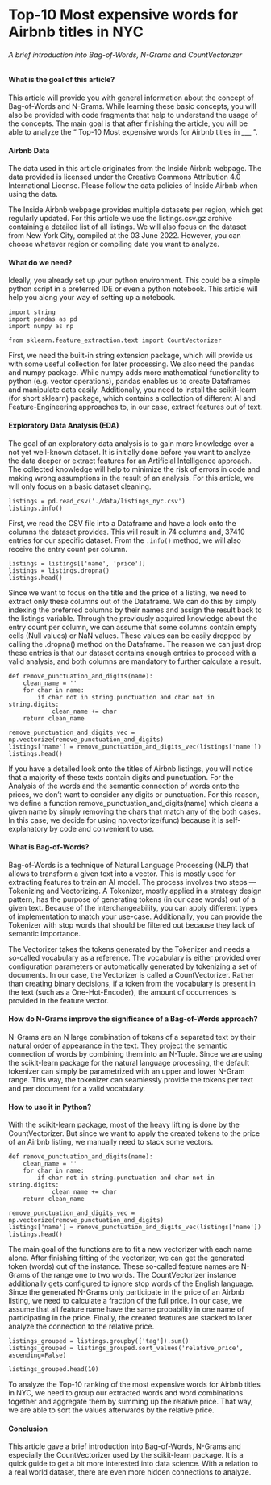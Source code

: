 <style>
    img {
        width: 100%;
    }
</style>

# Top-10 Most expensive words for Airbnb titles in NYC
###### A brief introduction into Bag-of-Words, N-Grams and CountVectorizer
#### What is the goal of this article?
This article will provide you with general information about the concept of Bag-of-Words and N-Grams. While learning these basic concepts, you will also be provided with code fragments that help to understand the usage of the concepts. The main goal is that after finishing the article, you will be able to analyze the “ Top-10 Most expensive words for Airbnb titles in ___ ”.
#### Airbnb Data
The data used in this article originates from the Inside Airbnb webpage. The data provided is licensed under the Creative Commons Attribution 4.0 International License. Please follow the data policies of Inside Airbnb when using the data.

The Inside Airbnb webpage provides multiple datasets per region, which get regularly updated. For this article we use the listings.csv.gz archive containing a detailed list of all listings. We will also focus on the dataset from New York City, compiled at the 03 June 2022. However, you can choose whatever region or compiling date you want to analyze.
#### What do we need?
Ideally, you already set up your python environment. This could be a simple python script in a preferred IDE or even a python notebook. This article will help you along your way of setting up a notebook.
```
import string
import pandas as pd
import numpy as np

from sklearn.feature_extraction.text import CountVectorizer
```
First, we need the built-in string extension package, which will provide us with some useful collection for later processing. We also need the pandas and numpy package. While numpy adds more mathematical functionality to python (e.g. vector operations), pandas enables us to create Dataframes and manipulate data easily. Additionally, you need to install the scikit-learn (for short sklearn) package, which contains a collection of different AI and Feature-Engineering approaches to, in our case, extract features out of text.
#### Exploratory Data Analysis (EDA)
The goal of an exploratory data analysis is to gain more knowledge over a not yet well-known dataset. It is initially done before you want to analyze the data deeper or extract features for an Artificial Intelligence approach. The collected knowledge will help to minimize the risk of errors in code and making wrong assumptions in the result of an analysis. For this article, we will only focus on a basic dataset cleaning.
```
listings = pd.read_csv('./data/listings_nyc.csv')
listings.info()
```
First, we read the CSV file into a Dataframe and have a look onto the columns the dataset provides. This will result in 74 columns and, 37410 entries for our specific dataset. From the ``.info()`` method, we will also receive the entry count per column.
```
listings = listings[['name', 'price']]
listings = listings.dropna()
listings.head()
```
Since we want to focus on the title and the price of a listing, we need to extract only these columns out of the Dataframe. We can do this by simply indexing the preferred columns by their names and assign the result back to the listings variable. Through the previously acquired knowledge about the entry count per column, we can assume that some columns contain empty cells (Null values) or NaN values. These values can be easily dropped by calling the .dropna() method on the Dataframe. The reason we can just drop these entries is that our dataset contains enough entries to proceed with a valid analysis, and both columns are mandatory to further calculate a result.
```
def remove_punctuation_and_digits(name):    
    clean_name = ''
    for char in name:
        if char not in string.punctuation and char not in string.digits:
            clean_name += char
    return clean_name

remove_punctuation_and_digits_vec = np.vectorize(remove_punctuation_and_digits)
listings['name'] = remove_punctuation_and_digits_vec(listings['name'])
listings.head()
```
If you have a detailed look onto the titles of Airbnb listings, you will notice that a majority of these texts contain digits and punctuation. For the Analysis of the words and the semantic connection of words onto the prices, we don’t want to consider any digits or punctuation. For this reason, we define a function remove_punctuation_and_digits(name) which cleans a given name by simply removing the chars that match any of the both cases. In this case, we decide for using np.vectorize(func) because it is self-explanatory by code and convenient to use.
#### What is Bag-of-Words?
Bag-of-Words is a technique of Natural Language Processing (NLP) that allows to transform a given text into a vector. This is mostly used for extracting features to train an AI model. The process involves two steps — Tokenizing and Vectorizing.
A Tokenizer, mostly applied in a strategy design pattern, has the purpose of generating tokens (in our case words) out of a given text. Because of the interchangeability, you can apply different types of implementation to match your use-case. Additionally, you can provide the Tokenizer with stop words that should be filtered out because they lack of semantic importance.

The Vectorizer takes the tokens generated by the Tokenizer and needs a so-called vocabulary as a reference. The vocabulary is either provided over configuration parameters or automatically generated by tokenizing a set of documents. In our case, the Vectorizer is called a CountVectorizer. Rather than creating binary decisions, if a token from the vocabulary is present in the text (such as a One-Hot-Encoder), the amount of occurrences is provided in the feature vector.
#### How do N-Grams improve the significance of a Bag-of-Words approach?
N-Grams are an N large combination of tokens of a separated text by their natural order of appearance in the text. They project the semantic connection of words by combining them into an N-Tuple.
Since we are using the scikit-learn package for the natural language processing, the default tokenizer can simply be parametrized with an upper and lower N-Gram range. This way, the tokenizer can seamlessly provide the tokens per text and per document for a valid vocabulary.

#### How to use it in Python?
With the scikit-learn package, most of the heavy lifting is done by the CountVectorizer. But since we want to apply the created tokens to the price of an Airbnb listing, we manually need to stack some vectors.
```
def remove_punctuation_and_digits(name):    
    clean_name = ''
    for char in name:
        if char not in string.punctuation and char not in string.digits:
            clean_name += char
    return clean_name

remove_punctuation_and_digits_vec = np.vectorize(remove_punctuation_and_digits)
listings['name'] = remove_punctuation_and_digits_vec(listings['name'])
listings.head()
```
The main goal of the functions are to fit a new vectorizer with each name alone. After finishing fitting of the vectorizer, we can get the generated token (words) out of the instance. These so-called feature names are N-Grams of the range one to two words. The CountVectorizer instance additionally gets configured to ignore stop words of the English language. Since the generated N-Grams only participate in the price of an Airbnb listing, we need to calculate a fraction of the full price. In our case, we assume that all feature name have the same probability in one name of participating in the price. Finally, the created features are stacked to later analyze the connection to the relative price.
```
listings_grouped = listings.groupby(['tag']).sum()
listings_grouped = listings_grouped.sort_values('relative_price', ascending=False)

listings_grouped.head(10)
```
To analyze the Top-10 ranking of the most expensive words for Airbnb titles in NYC, we need to group our extracted words and word combinations together and aggregate them by summing up the relative price. That way, we are able to sort the values afterwards by the relative price.

#### Conclusion
This article gave a brief introduction into Bag-of-Words, N-Grams and especially the CountVectorizer used by the scikit-learn package. It is a quick guide to get a bit more interested into data science. With a relation to a real world dataset, there are even more hidden connections to analyze.